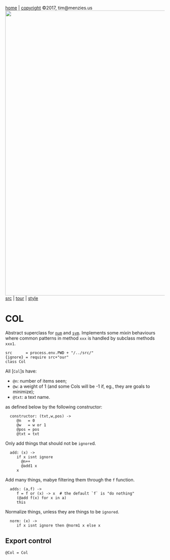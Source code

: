 [home](http://tiny.cc/koff) |
[copyright](https://github.com/koffee/script/blob/master/LICENSE.md) &copy;2017, tim&commat;menzies.us<br>
[<img width=900 src=https://raw.githubusercontent.com/koffee/script/master/img/head.jpg>](http://tiny.cc/koff)<br>
[src](https://github.com/koffee/script/tree/master/lib) |
[tour](https://github.com/koffee/script/blob/master/docs/TOUR.md) |
[style](https://github.com/koffee/script/blob/master/docs/STYLE.md)

# COL

Abstract superclass for [`num`](num.coffee.md) and [`sym`](sym.coffee.md).
Implements some _mixin_ behaviours where common patterns in
method `xxx` is handled by subclass methods `xxx1`.

    src      = process.env.PWD + "/../src/" 
    {ignore} = require src+"our"
    class Col

All [`Col`]s have:

- `@n`: number of items seen;
- `@w`: a weight of 1 (and some Cols will be -1 if, eg., they are goals to minimize);
- `@txt`: a text name.

as defined below by the following constructor:

      constructor: (txt,w,pos) ->
         @n   = 0
         @w   = w or 1
         @pos = pos
         @txt = txt

Only add things that should not be `ignore`d.

      add: (x) ->
         if x isnt ignore
           @n++
           @add1 x
         x

Add many things, mabye filtering them through the `f` function.

      adds: (a,f) ->
         f = f or (x) -> x  # the default `f` is "do nothing"
         (@add f(x) for x in a)
         this

Normalize things, unless they are things to be `ignored`.

      norm: (x) ->
         if x isnt ignore then @norm1 x else x

## Export control

    @Col = Col
